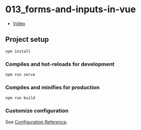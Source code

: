 # 013_forms-and-inputs-in-vue

- [Video](https://youtu.be/ixOcve5PX-Q)

## Project setup
```
npm install
```

### Compiles and hot-reloads for development
```
npm run serve
```

### Compiles and minifies for production
```
npm run build
```

### Customize configuration
See [Configuration Reference](https://cli.vuejs.org/config/).
